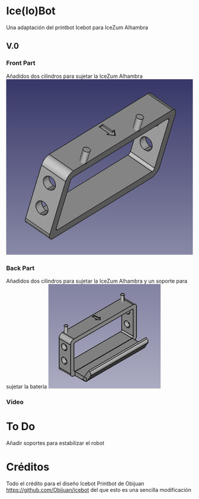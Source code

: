 # Ice(lo)Bot
Una adaptación del printbot Icebot para IceZum Alhambra

## V.0

### Front Part
Añadidos dos cilindros para sujetar la IceZum Alhambra
![Front Part](https://github.com/lobotic/icelobot/blob/master/Icelobot/icelobot_f.png)

### Back Part
Añadidos dos cilindros para sujetar la IceZum Alhambra y un soporte para sujetar la batería
![Front Part](https://github.com/lobotic/icelobot/blob/master/Icelobot/icelobot_b.png)

### Vídeo


# To Do
Añadir soportes para estabilizar el robot

# Créditos
Todo el crédito para el diseño Icebot Printbot de Obijuan https://github.com/Obijuan/icebot del que esto es una sencilla modificación
